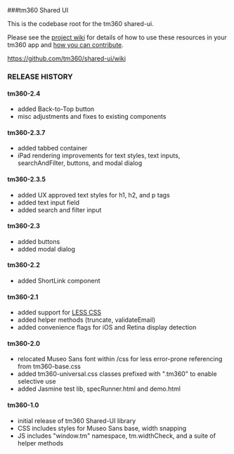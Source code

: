 ###tm360 Shared UI

This is the codebase root for the tm360 shared-ui.

Please see the [project wiki](https://github.com/tm360/shared-ui/wiki) for details of how to use these resources in your tm360 app and [how you can contribute](https://github.com/tm360/shared-ui/wiki/Contribute).

https://github.com/tm360/shared-ui/wiki

### RELEASE HISTORY

#### tm360-2.4
* added Back-to-Top button
* misc adjustments and fixes to existing components

#### tm360-2.3.7
* added tabbed container
* iPad rendering improvements for text styles, text inputs, searchAndFilter, buttons, and modal dialog

#### tm360-2.3.5
* added UX approved text styles for h1, h2, and p tags
* added text input field
* added search and filter input

#### tm360-2.3
* added buttons
* added modal dialog

#### tm360-2.2
* added ShortLink component

#### tm360-2.1
* added support for [LESS CSS](http://www.lesscss.org/) 
* added helper methods (truncate, validateEmail)
* added convenience flags for iOS and Retina display detection

#### tm360-2.0
* relocated Museo Sans font within /css for less error-prone referencing from tm360-base.css
* added tm360-universal.css classes prefixed with ".tm360" to enable selective use
* added Jasmine test lib, specRunner.html and demo.html

#### tm360-1.0
* initial release of tm360 Shared-UI library
* CSS includes styles for Museo Sans base, width snapping
* JS includes "window.tm" namespace, tm.widthCheck, and a suite of helper methods

